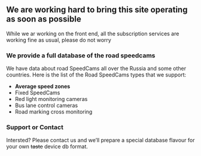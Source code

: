 ## We are working hard to bring this site operating as soon as possible

While we ar working on the front end, all the subscription services are working fine as usual, please do not worry

### We provide a full database of the road speedcams 

We have data about road SpeedCams all over the Russia and some other countries.
Here is the list of the Road SpeedCams types that we support:
- **Average speed zones**
- Fixed SpeedCams
- Red light monitoring cameras
- Bus lane control cameras
- Road marking cross monitoring

### Support or Contact

Intersted? 
Please contact us and we’ll prepare a special database flavour for your own ~~taste~~ device db format.
